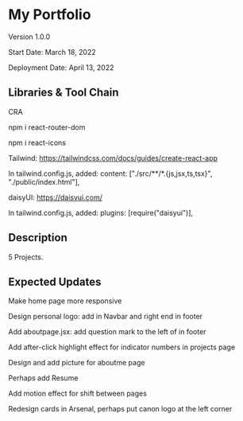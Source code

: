 # My Portfolio

Version 1.0.0

Start Date: March 18, 2022

Deployment Date: April 13, 2022

## Libraries & Tool Chain

CRA

npm i react-router-dom

npm i react-icons

Tailwind: https://tailwindcss.com/docs/guides/create-react-app

In tailwind.config.js, added:
content: ["./src/**/*.{js,jsx,ts,tsx}", "./public/index.html"],

daisyUI: https://daisyui.com/

In tailwind.config.js, added:
plugins: [require("daisyui")],

## Description

5 Projects.

## Expected Updates

Make home page more responsive

Design personal logo: add in Navbar and right end in footer

Add aboutpage.jsx: add question mark to the left of in footer

Add after-click highlight effect for indicator numbers in projects page

Design and add picture for aboutme page

Perhaps add Resume

Add motion effect for shift between pages

Redesign cards in Arsenal, perhaps put canon logo at the left corner
